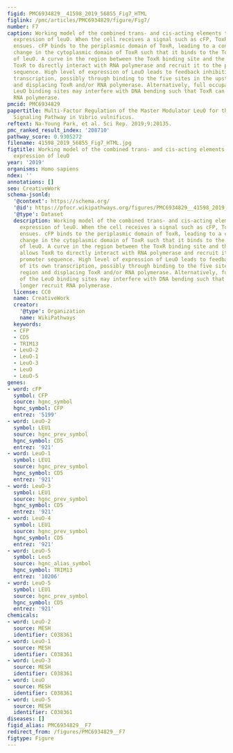 ```yaml
---
figid: PMC6934829__41598_2019_56855_Fig7_HTML
figlink: /pmc/articles/PMC6934829/figure/Fig7/
number: F7
caption: Working model of the combined trans- and cis-acting elements that regulate
  expression of leuO. When the cell receives a signal such as cFP, ToxR-signal transduction
  ensues. cFP binds to the periplasmic domain of ToxR, leading to a conformational
  change in the cytoplasmic domain of ToxR such that it binds to the ToxR box upstream
  of leuO. A curve in the region between the ToxR binding site and the promoter allows
  ToxR to directly interact with RNA polymerase and recruit it to the poor promoter
  sequence. High level of expression of LeuO leads to feedback inhibition of its own
  transcription, possibly through binding to the five sites in the upstream region
  and displacing ToxR and/or RNA polymerase. Alternatively, full occupation of the
  LeuO binding sites may interfere with DNA bending such that ToxR can no longer recruit
  RNA polymerase.
pmcid: PMC6934829
papertitle: Multi-Factor Regulation of the Master Modulator LeuO for the Cyclic-(Phe-Pro)
  Signaling Pathway in Vibrio vulnificus.
reftext: Na-Young Park, et al. Sci Rep. 2019;9:20135.
pmc_ranked_result_index: '208710'
pathway_score: 0.9305272
filename: 41598_2019_56855_Fig7_HTML.jpg
figtitle: Working model of the combined trans- and cis-acting elements that regulate
  expression of leuO
year: '2019'
organisms: Homo sapiens
ndex: ''
annotations: []
seo: CreativeWork
schema-jsonld:
  '@context': https://schema.org/
  '@id': https://pfocr.wikipathways.org/figures/PMC6934829__41598_2019_56855_Fig7_HTML.html
  '@type': Dataset
  description: Working model of the combined trans- and cis-acting elements that regulate
    expression of leuO. When the cell receives a signal such as cFP, ToxR-signal transduction
    ensues. cFP binds to the periplasmic domain of ToxR, leading to a conformational
    change in the cytoplasmic domain of ToxR such that it binds to the ToxR box upstream
    of leuO. A curve in the region between the ToxR binding site and the promoter
    allows ToxR to directly interact with RNA polymerase and recruit it to the poor
    promoter sequence. High level of expression of LeuO leads to feedback inhibition
    of its own transcription, possibly through binding to the five sites in the upstream
    region and displacing ToxR and/or RNA polymerase. Alternatively, full occupation
    of the LeuO binding sites may interfere with DNA bending such that ToxR can no
    longer recruit RNA polymerase.
  license: CC0
  name: CreativeWork
  creator:
    '@type': Organization
    name: WikiPathways
  keywords:
  - CFP
  - CD5
  - TRIM13
  - LeuO-2
  - LeuO-1
  - LeuO-3
  - LeuO
  - LeuO-5
genes:
- word: cFP
  symbol: CFP
  source: hgnc_symbol
  hgnc_symbol: CFP
  entrez: '5199'
- word: LeuO-2
  symbol: LEU1
  source: hgnc_prev_symbol
  hgnc_symbol: CD5
  entrez: '921'
- word: LeuO-1
  symbol: LEU1
  source: hgnc_prev_symbol
  hgnc_symbol: CD5
  entrez: '921'
- word: LeuO-3
  symbol: LEU1
  source: hgnc_prev_symbol
  hgnc_symbol: CD5
  entrez: '921'
- word: LeuO-4
  symbol: LEU1
  source: hgnc_prev_symbol
  hgnc_symbol: CD5
  entrez: '921'
- word: LeuO-5
  symbol: Leu5
  source: hgnc_alias_symbol
  hgnc_symbol: TRIM13
  entrez: '10206'
- word: LeuO-5
  symbol: LEU1
  source: hgnc_prev_symbol
  hgnc_symbol: CD5
  entrez: '921'
chemicals:
- word: LeuO-2
  source: MESH
  identifier: C038361
- word: LeuO-1
  source: MESH
  identifier: C038361
- word: LeuO-3
  source: MESH
  identifier: C038361
- word: LeuO
  source: MESH
  identifier: C038361
- word: LeuO-5
  source: MESH
  identifier: C038361
diseases: []
figid_alias: PMC6934829__F7
redirect_from: /figures/PMC6934829__F7
figtype: Figure
---
```


